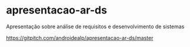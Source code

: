# apresentacao-ar-ds
Apresentação sobre análise de requisitos e desenvolvimento de sistemas

https://gitpitch.com/androidealp/apresentacao-ar-ds/master